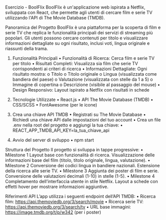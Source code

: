 Esercizio - BoolFlix
BoolFlix è un'applicazione web ispirata a Netflix, sviluppata con React, che permette agli utenti di cercare film e serie TV utilizzando l'API di The Movie Database (TMDB).

Panoramica del Progetto
BoolFlix è una piattaforma per la scoperta di film e serie TV che replica le funzionalità principali dei servizi di streaming più popolari. Gli utenti possono cercare contenuti per titolo e visualizzare informazioni dettagliate su ogni risultato, inclusi voti, lingua originale e riassunti della trama.

1. Funzionalità Principali
•	Funzionalità di Ricerca: Cerca film e serie TV per titolo
•	Risultati Completi: Visualizza sia film che serie TV corrispondenti ai criteri di ricerca
•	Informazioni Dettagliate: Ogni risultato mostra:
o	Titolo
o	Titolo originale
o	Lingua (visualizzata come bandiera del paese)
o	Valutazione (visualizzata con stelle da 1 a 5)
o	Immagine di copertina
o	Descrizione (visibile al passaggio del mouse)
•	Design Responsivo: Layout ispirato a Netflix con risultati in schede

2. Tecnologie Utilizzate
•	React.js
•	API The Movie Database (TMDB)
•	CSS/SCSS
•	FontAwesome (per le icone)

3.	Crea una chiave API TMDB
•	Registrati su The Movie Database
•	Richiedi una chiave API dalle impostazioni del tuo account
•	Crea un file .env nella root del progetto e aggiungi la tua chiave:
•	REACT_APP_TMDB_API_KEY=la_tua_chiave_api

4.	Avvio del server di sviluppo 
•	npm start

Struttura del Progetto
Il progetto si sviluppa in tappe progressive:
•	Milestone 1
Layout base con funzionalità di ricerca.
Visualizzazione delle informazioni base del film (titolo, titolo originale, lingua, valutazione).
•	Milestone 2
Conversione dei codici lingua in bandiere nazionali.
Estensione della ricerca alle serie TV.
•	Milestone 3
Aggiunta dei poster di film e serie.
Conversione delle valutazioni decimali (1-10) in stelle (1-5).
•	Milestone 4
Completamento dell’interfaccia utente in stile Netflix.
Layout a schede con effetti hover per mostrare informazioni aggiuntive.

Riferimenti API
L’app utilizza i seguenti endpoint dell’API TMDB:
•	Ricerca film: https://api.themoviedb.org/3/search/movie
•	Ricerca serie TV: https://api.themoviedb.org/3/search/tv
•	URL base immagini: https://image.tmdb.org/t/p/w342 (per i poster)

